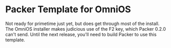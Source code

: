 # Packer Template for OmniOS

Not ready for primetime just yet, but does get through most of the
install. The OmniOS installer makes judicious use of the F2 key, which
Packer 0.2.0 can't send. Until the next release, you'll need to build
Packer to use this template.
